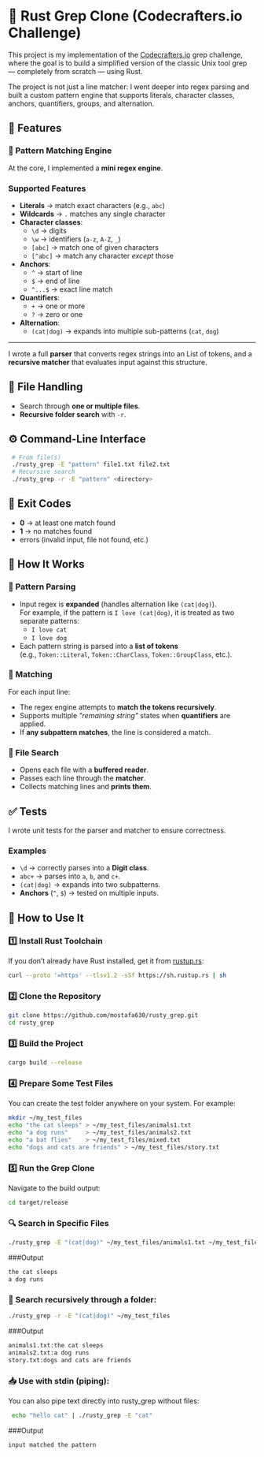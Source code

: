# 🦀 Rust Grep Clone (Codecrafters.io Challenge)

This project is my implementation of the [Codecrafters.io](https://app.codecrafters.io/courses/grep/overview) grep challenge, where the goal is to build a simplified version of the classic Unix tool grep — completely from scratch — using Rust.

The project is not just a line matcher: I went deeper into regex parsing and built a custom pattern engine that supports literals, character classes, anchors, quantifiers, groups, and alternation.

## 🚀 Features

### 🔎 Pattern Matching Engine

At the core, I implemented a **mini regex engine**.

### Supported Features

- **Literals** → match exact characters (e.g., `abc`)
- **Wildcards** → `.` matches any single character
- **Character classes**:
  - `\d` → digits  
  - `\w` → identifiers (`a-z`, `A-Z`, `_`)  
  - `[abc]` → match one of given characters  
  - `[^abc]` → match any character *except* those
- **Anchors**:
  - `^` → start of line  
  - `$` → end of line  
  - `^...$` → exact line match
- **Quantifiers**:
  - `+` → one or more  
  - `?` → zero or one
- **Alternation**:
  - `(cat|dog)` → expands into multiple sub-patterns (`cat`, `dog`)

---

I wrote a full **parser** that converts regex strings into an List of tokens, and a **recursive matcher** that evaluates input against this structure.


## 📂 File Handling

- Search through **one or multiple files**.
- **Recursive folder search** with `-r`.

## ⚙️ Command-Line Interface
```bash
 # From file(s)
 ./rusty_grep -E "pattern" file1.txt file2.txt
 # Recursive search
 ./rusty_grep -r -E "pattern" <directory>
```

## 🔢 Exit Codes

- **0** → at least one match found  
- **1** → no matches found  
- errors (invalid input, file not found, etc.)


## 🔬 How It Works

### 🧩 Pattern Parsing
- Input regex is **expanded** (handles alternation like `(cat|dog)`).  
  For example, if the pattern is `I love (cat|dog)`, it is treated as two separate patterns:  
  - `I love cat`  
  - `I love dog`
- Each pattern string is parsed into a **list of tokens**  
  (e.g., `Token::Literal`, `Token::CharClass`, `Token::GroupClass`, etc.).

### 🎯 Matching
For each input line:
- The regex engine attempts to **match the tokens recursively**.
- Supports multiple *"remaining string"* states when **quantifiers** are applied.
- If **any subpattern matches**, the line is considered a match.

### 📂 File Search
- Opens each file with a **buffered reader**.
- Passes each line through the **matcher**.
- Collects matching lines and **prints them**.

## ✅ Tests

I wrote unit tests for the parser and matcher to ensure correctness.

### Examples
- `\d` → correctly parses into a **Digit class**.
- `abc+` → parses into `a`, `b`, and `c+`.
- `(cat|dog)` → expands into two subpatterns.
- **Anchors** (`^`, `$`) → tested on multiple inputs.

## 📖 How to Use It

### 1️⃣ Install Rust Toolchain
If you don’t already have Rust installed, get it from [rustup.rs](https://rustup.rs):

```bash
curl --proto '=https' --tlsv1.2 -sSf https://sh.rustup.rs | sh
```
### 2️⃣ Clone the Repository

```bash
git clone https://github.com/mostafa630/rusty_grep.git
cd rusty_grep
```
### 3️⃣ Build the Project

```bash
cargo build --release
```
### 4️⃣ Prepare Some Test Files

You can create the test folder anywhere on your system. For example:

```bash
mkdir ~/my_test_files
echo "the cat sleeps" > ~/my_test_files/animals1.txt
echo "a dog runs"     > ~/my_test_files/animals2.txt
echo "a bat flies"    > ~/my_test_files/mixed.txt
echo "dogs and cats are friends" > ~/my_test_files/story.txt
```
### 5️⃣ Run the Grep Clone

Navigate to the build output:

```bash
cd target/release
```
### 🔍 Search in Specific Files

```bash
./rusty_grep -E "(cat|dog)" ~/my_test_files/animals1.txt ~/my_test_files/animals2.txt
```
###Output

```bash
the cat sleeps
a dog runs
```

### 📂 Search recursively through a folder:

```bash
./rusty_grep -r -E "(cat|dog)" ~/my_test_files
```
###Output

```bash
animals1.txt:the cat sleeps
animals2.txt:a dog runs
story.txt:dogs and cats are friends
```
### 📥 Use with stdin (piping):
You can also pipe text directly into rusty_grep without files:
```bash
 echo "hello cat" | ./rusty_grep -E "cat"
```
###Output

```bash
input matched the pattern
```



